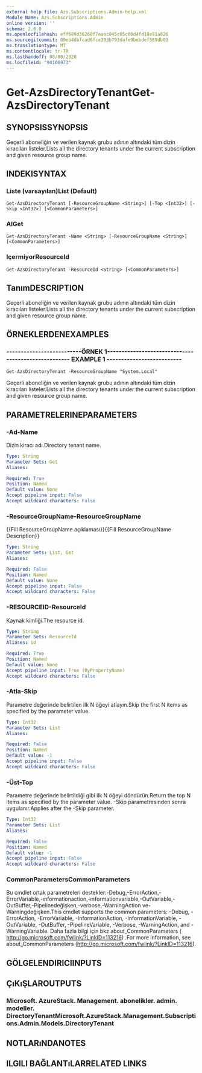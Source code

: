 ```yaml
---
external help file: Azs.Subscriptions.Admin-help.xml
Module Name: Azs.Subscriptions.Admin
online version: ''
schema: 2.0.0
ms.openlocfilehash: eff689d36268f7eaec045c05c00d4fd18e91a026
ms.sourcegitcommit: 09eb4dbfcad6fce303b793dafe9bebdef589db03
ms.translationtype: MT
ms.contentlocale: tr-TR
ms.lasthandoff: 08/08/2020
ms.locfileid: "94106973"
---
```

# <span data-ttu-id="c7b26-101">Get-AzsDirectoryTenant</span><span class="sxs-lookup"><span data-stu-id="c7b26-101">Get-AzsDirectoryTenant</span></span>

## <span data-ttu-id="c7b26-102">SYNOPSIS</span><span class="sxs-lookup"><span data-stu-id="c7b26-102">SYNOPSIS</span></span>
<span data-ttu-id="c7b26-103">Geçerli aboneliğin ve verilen kaynak grubu adının altındaki tüm dizin kiracıları listeler.</span><span class="sxs-lookup"><span data-stu-id="c7b26-103">Lists all the directory tenants under the current subscription and given resource group name.</span></span>

## <span data-ttu-id="c7b26-104">INDEKI</span><span class="sxs-lookup"><span data-stu-id="c7b26-104">SYNTAX</span></span>

### <span data-ttu-id="c7b26-105">Liste (varsayılan)</span><span class="sxs-lookup"><span data-stu-id="c7b26-105">List (Default)</span></span>
```
Get-AzsDirectoryTenant [-ResourceGroupName <String>] [-Top <Int32>] [-Skip <Int32>] [<CommonParameters>]
```

### <span data-ttu-id="c7b26-106">Al</span><span class="sxs-lookup"><span data-stu-id="c7b26-106">Get</span></span>
```
Get-AzsDirectoryTenant -Name <String> [-ResourceGroupName <String>] [<CommonParameters>]
```

### <span data-ttu-id="c7b26-107">Içermiyor</span><span class="sxs-lookup"><span data-stu-id="c7b26-107">ResourceId</span></span>
```
Get-AzsDirectoryTenant -ResourceId <String> [<CommonParameters>]
```

## <span data-ttu-id="c7b26-108">Tanım</span><span class="sxs-lookup"><span data-stu-id="c7b26-108">DESCRIPTION</span></span>
<span data-ttu-id="c7b26-109">Geçerli aboneliğin ve verilen kaynak grubu adının altındaki tüm dizin kiracıları listeler.</span><span class="sxs-lookup"><span data-stu-id="c7b26-109">Lists all the directory tenants under the current subscription and given resource group name.</span></span>

## <span data-ttu-id="c7b26-110">ÖRNEKLERDEN</span><span class="sxs-lookup"><span data-stu-id="c7b26-110">EXAMPLES</span></span>

### <span data-ttu-id="c7b26-111">--------------------------ÖRNEK 1--------------------------</span><span class="sxs-lookup"><span data-stu-id="c7b26-111">-------------------------- EXAMPLE 1 --------------------------</span></span>
```
Get-AzsDirectoryTenant -ResourceGroupName "System.Local"
```

<span data-ttu-id="c7b26-112">Geçerli aboneliğin ve verilen kaynak grubu adının altındaki tüm dizin kiracıları listeler.</span><span class="sxs-lookup"><span data-stu-id="c7b26-112">Lists all the directory tenants under the current subscription and given resource group name.</span></span>

## <span data-ttu-id="c7b26-113">PARAMETRELERINE</span><span class="sxs-lookup"><span data-stu-id="c7b26-113">PARAMETERS</span></span>

### <span data-ttu-id="c7b26-114">-Ad</span><span class="sxs-lookup"><span data-stu-id="c7b26-114">-Name</span></span>
<span data-ttu-id="c7b26-115">Dizin kiracı adı.</span><span class="sxs-lookup"><span data-stu-id="c7b26-115">Directory tenant name.</span></span>

```yaml
Type: String
Parameter Sets: Get
Aliases: 

Required: True
Position: Named
Default value: None
Accept pipeline input: False
Accept wildcard characters: False
```

### <span data-ttu-id="c7b26-116">-ResourceGroupName</span><span class="sxs-lookup"><span data-stu-id="c7b26-116">-ResourceGroupName</span></span>
<span data-ttu-id="c7b26-117">{{Fill ResourceGroupName açıklaması}}</span><span class="sxs-lookup"><span data-stu-id="c7b26-117">{{Fill ResourceGroupName Description}}</span></span>

```yaml
Type: String
Parameter Sets: List, Get
Aliases: 

Required: False
Position: Named
Default value: None
Accept pipeline input: False
Accept wildcard characters: False
```

### <span data-ttu-id="c7b26-118">-RESOURCEID</span><span class="sxs-lookup"><span data-stu-id="c7b26-118">-ResourceId</span></span>
<span data-ttu-id="c7b26-119">Kaynak kimliği.</span><span class="sxs-lookup"><span data-stu-id="c7b26-119">The resource id.</span></span>

```yaml
Type: String
Parameter Sets: ResourceId
Aliases: id

Required: True
Position: Named
Default value: None
Accept pipeline input: True (ByPropertyName)
Accept wildcard characters: False
```

### <span data-ttu-id="c7b26-120">-Atla</span><span class="sxs-lookup"><span data-stu-id="c7b26-120">-Skip</span></span>
<span data-ttu-id="c7b26-121">Parametre değerinde belirtilen ilk N öğeyi atlayın.</span><span class="sxs-lookup"><span data-stu-id="c7b26-121">Skip the first N items as specified by the parameter value.</span></span>

```yaml
Type: Int32
Parameter Sets: List
Aliases: 

Required: False
Position: Named
Default value: -1
Accept pipeline input: False
Accept wildcard characters: False
```

### <span data-ttu-id="c7b26-122">-Üst</span><span class="sxs-lookup"><span data-stu-id="c7b26-122">-Top</span></span>
<span data-ttu-id="c7b26-123">Parametre değerinde belirtildiği gibi ilk N öğeyi döndürün.</span><span class="sxs-lookup"><span data-stu-id="c7b26-123">Return the top N items as specified by the parameter value.</span></span>
<span data-ttu-id="c7b26-124">-Skip parametresinden sonra uygulanır.</span><span class="sxs-lookup"><span data-stu-id="c7b26-124">Applies after the -Skip parameter.</span></span>

```yaml
Type: Int32
Parameter Sets: List
Aliases: 

Required: False
Position: Named
Default value: -1
Accept pipeline input: False
Accept wildcard characters: False
```

### <span data-ttu-id="c7b26-125">CommonParameters</span><span class="sxs-lookup"><span data-stu-id="c7b26-125">CommonParameters</span></span>
<span data-ttu-id="c7b26-126">Bu cmdlet ortak parametreleri destekler:-Debug,-ErrorAction,-ErrorVariable,-ınformationaction,-ınformationvariable,-OutVariable,-OutBuffer,-Pipelinedeğişken,-verbose,-WarningAction ve-Warningdeğişken.</span><span class="sxs-lookup"><span data-stu-id="c7b26-126">This cmdlet supports the common parameters: -Debug, -ErrorAction, -ErrorVariable, -InformationAction, -InformationVariable, -OutVariable, -OutBuffer, -PipelineVariable, -Verbose, -WarningAction, and -WarningVariable.</span></span> <span data-ttu-id="c7b26-127">Daha fazla bilgi için bkz about_CommonParameters ( http://go.microsoft.com/fwlink/?LinkID=113216) .</span><span class="sxs-lookup"><span data-stu-id="c7b26-127">For more information, see about_CommonParameters (http://go.microsoft.com/fwlink/?LinkID=113216).</span></span>

## <span data-ttu-id="c7b26-128">GÖLGELENDIRICI</span><span class="sxs-lookup"><span data-stu-id="c7b26-128">INPUTS</span></span>

## <span data-ttu-id="c7b26-129">ÇıKıŞLAR</span><span class="sxs-lookup"><span data-stu-id="c7b26-129">OUTPUTS</span></span>

### <span data-ttu-id="c7b26-130">Microsoft. AzureStack. Management. abonelikler. admin. modeller. DirectoryTenant</span><span class="sxs-lookup"><span data-stu-id="c7b26-130">Microsoft.AzureStack.Management.Subscriptions.Admin.Models.DirectoryTenant</span></span>

## <span data-ttu-id="c7b26-131">NOTLARıNDA</span><span class="sxs-lookup"><span data-stu-id="c7b26-131">NOTES</span></span>

## <span data-ttu-id="c7b26-132">ILGILI BAĞLANTıLAR</span><span class="sxs-lookup"><span data-stu-id="c7b26-132">RELATED LINKS</span></span>

